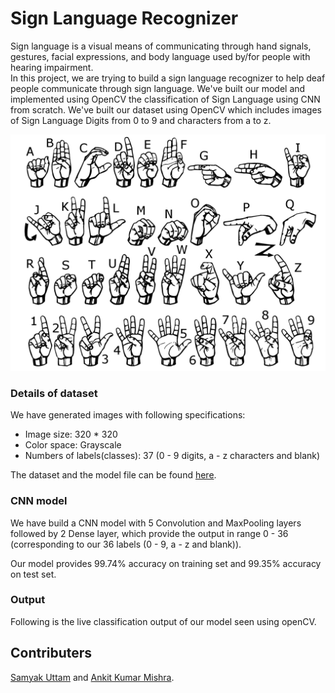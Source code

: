 # Sign Language Recognizer
Sign language is a visual means of communicating through hand signals, gestures, facial expressions, and body language used by/for people with hearing impairment.
<br/>
In this project, we are trying to build a sign language recognizer to help deaf people communicate through sign language.
We've built our model and implemented using OpenCV the classification of Sign Language using CNN from scratch.
We've built our dataset using OpenCV which includes images of Sign Language Digits from 0 to 9 and characters from a to z.

<img src = 'images/signs.png'>

### Details of dataset
We have generated images with following specifications:
- Image size: 320 * 320
- Color space: Grayscale
- Numbers of labels(classes): 37 (0 - 9 digits, a - z characters and blank)

The dataset and the model file can be found [here](https://drive.google.com/drive/folders/1fJ0dQYaLPSlmh0JPRXaq0p1npojAqKIJ?usp=sharing).

### CNN model
We have build a CNN model with 5 Convolution and MaxPooling layers followed by 2 Dense layer, which provide the output in range 0 - 36 (corresponding to our 36 labels (0 - 9, a - z and blank)).

Our model provides 99.74% accuracy on training set and 99.35% accuracy on test set.

### Output
Following is the live classification output of our model seen using openCV.

## Contributers
[Samyak Uttam](https://github.com/samyak-uttam) and [Ankit Kumar Mishra](https://github.com/anky008).